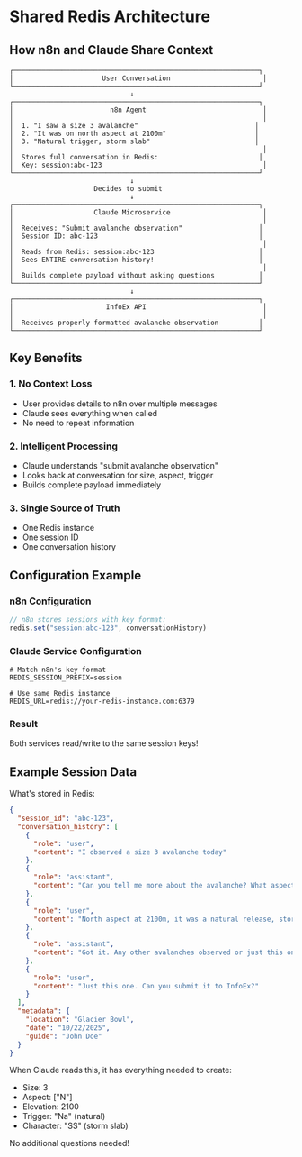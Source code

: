 # Shared Redis Architecture

## How n8n and Claude Share Context

```
┌─────────────────────────────────────────────────────────────┐
│                      User Conversation                       │
└─────────────────────────────────────────────────────────────┘
                              ↓
┌─────────────────────────────────────────────────────────────┐
│                        n8n Agent                             │
│                                                              │
│  1. "I saw a size 3 avalanche"                             │
│  2. "It was on north aspect at 2100m"                      │
│  3. "Natural trigger, storm slab"                          │
│                                                              │
│  Stores full conversation in Redis:                         │
│  Key: session:abc-123                                        │
└─────────────────────────────────────────────────────────────┘
                              ↓
                     Decides to submit
                              ↓
┌─────────────────────────────────────────────────────────────┐
│                    Claude Microservice                       │
│                                                              │
│  Receives: "Submit avalanche observation"                   │
│  Session ID: abc-123                                        │
│                                                              │
│  Reads from Redis: session:abc-123                          │
│  Sees ENTIRE conversation history!                          │
│                                                              │
│  Builds complete payload without asking questions           │
└─────────────────────────────────────────────────────────────┘
                              ↓
┌─────────────────────────────────────────────────────────────┐
│                       InfoEx API                             │
│                                                              │
│  Receives properly formatted avalanche observation          │
└─────────────────────────────────────────────────────────────┘
```

## Key Benefits

### 1. **No Context Loss**
- User provides details to n8n over multiple messages
- Claude sees everything when called
- No need to repeat information

### 2. **Intelligent Processing**
- Claude understands "submit avalanche observation"
- Looks back at conversation for size, aspect, trigger
- Builds complete payload immediately

### 3. **Single Source of Truth**
- One Redis instance
- One session ID
- One conversation history

## Configuration Example

### n8n Configuration
```javascript
// n8n stores sessions with key format:
redis.set("session:abc-123", conversationHistory)
```

### Claude Service Configuration
```env
# Match n8n's key format
REDIS_SESSION_PREFIX=session

# Use same Redis instance
REDIS_URL=redis://your-redis-instance.com:6379
```

### Result
Both services read/write to the same session keys!

## Example Session Data

What's stored in Redis:
```json
{
  "session_id": "abc-123",
  "conversation_history": [
    {
      "role": "user",
      "content": "I observed a size 3 avalanche today"
    },
    {
      "role": "assistant", 
      "content": "Can you tell me more about the avalanche? What aspect was it on?"
    },
    {
      "role": "user",
      "content": "North aspect at 2100m, it was a natural release, storm slab"
    },
    {
      "role": "assistant",
      "content": "Got it. Any other avalanches observed or just this one?"
    },
    {
      "role": "user",
      "content": "Just this one. Can you submit it to InfoEx?"
    }
  ],
  "metadata": {
    "location": "Glacier Bowl",
    "date": "10/22/2025",
    "guide": "John Doe"
  }
}
```

When Claude reads this, it has everything needed to create:
- Size: 3
- Aspect: ["N"]
- Elevation: 2100
- Trigger: "Na" (natural)
- Character: "SS" (storm slab)

No additional questions needed!
